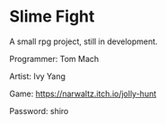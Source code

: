 # Slime Fight
A small rpg project, still in development.

Programmer: Tom Mach

Artist: Ivy Yang

Game: https://narwaltz.itch.io/jolly-hunt 

Password: shiro

